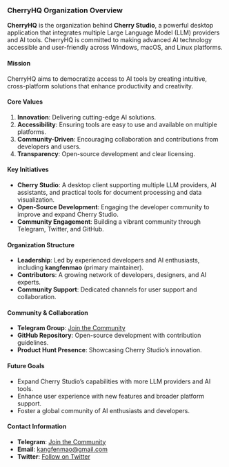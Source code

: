 ### **CherryHQ Organization Overview**

**CherryHQ** is the organization behind **Cherry Studio**, a powerful desktop application that integrates multiple Large Language Model (LLM) providers and AI tools. CherryHQ is committed to making advanced AI technology accessible and user-friendly across Windows, macOS, and Linux platforms.

#### **Mission**
CherryHQ aims to democratize access to AI tools by creating intuitive, cross-platform solutions that enhance productivity and creativity.

#### **Core Values**
1. **Innovation**: Delivering cutting-edge AI solutions.
2. **Accessibility**: Ensuring tools are easy to use and available on multiple platforms.
3. **Community-Driven**: Encouraging collaboration and contributions from developers and users.
4. **Transparency**: Open-source development and clear licensing.

#### **Key Initiatives**
- **Cherry Studio**: A desktop client supporting multiple LLM providers, AI assistants, and practical tools for document processing and data visualization.
- **Open-Source Development**: Engaging the developer community to improve and expand Cherry Studio.
- **Community Engagement**: Building a vibrant community through Telegram, Twitter, and GitHub.

#### **Organization Structure**
- **Leadership**: Led by experienced developers and AI enthusiasts, including **kangfenmao** (primary maintainer).
- **Contributors**: A growing network of developers, designers, and AI experts.
- **Community Support**: Dedicated channels for user support and collaboration.

#### **Community & Collaboration**
- **Telegram Group**: [Join the Community](https://t.me/CherryStudioAI)
- **GitHub Repository**: Open-source development with contribution guidelines.
- **Product Hunt Presence**: Showcasing Cherry Studio’s innovation.

#### **Future Goals**
- Expand Cherry Studio’s capabilities with more LLM providers and AI tools.
- Enhance user experience with new features and broader platform support.
- Foster a global community of AI enthusiasts and developers.

#### **Contact Information**
- **Telegram**: [Join the Community](https://t.me/CherryStudioAI)
- **Email**: [kangfenmao@gmail.com](mailto:kangfenmao@gmail.com)
- **Twitter**: [Follow on Twitter](https://x.com/kangfenmao)
